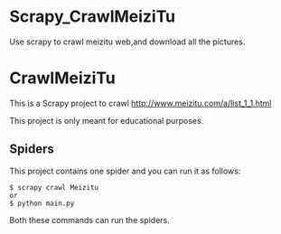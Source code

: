 # Scrapy_CrawlMeiziTu
Use scrapy to crawl meizitu web,and download all the pictures.

# CrawlMeiziTu
This is a Scrapy project to crawl http://www.meizitu.com/a/list_1_1.html

This project is only meant for educational purposes.

## Spiders

This project contains one spider and you can run it as follows:

    $ scrapy crawl Meizitu
    or
    $ python main.py

Both these commands can run the spiders.
